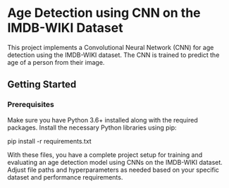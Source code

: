 # Age Detection using CNN on the IMDB-WIKI Dataset

This project implements a Convolutional Neural Network (CNN) for age detection using the IMDB-WIKI dataset. The CNN is trained to predict the age of a person from their image.

## Getting Started

### Prerequisites

Make sure you have Python 3.6+ installed along with the required packages. Install the necessary Python libraries using pip:

pip install -r requirements.txt

With these files, you have a complete project setup for training and evaluating an age detection model using CNNs on the IMDB-WIKI dataset. Adjust file paths and hyperparameters as needed based on your specific dataset and performance requirements.